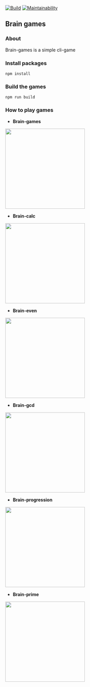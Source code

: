 [![Build](https://github.com/SuchkovSergey/brain-games/actions/workflows/nodejs.yml/badge.svg)](https://github.com/SuchkovSergey/brain-games/actions/workflows/nodejs.yml)
[![Maintainability](https://api.codeclimate.com/v1/badges/ef294f59734c5cc91fe4/maintainability)](https://codeclimate.com/github/SuchkovSergey/brain-games/maintainability)

## Brain games

### About

Brain-games is a simple cli-game

### Install packages

```
npm install
```

### Build the games

```
npm run build
```

### How to play games

- **Brain-games**

<a href="https://asciinema.org/a/xLKZRcmSiovOuyYDwwXdNBNBH"><img src="https://asciinema.org/a/xLKZRcmSiovOuyYDwwXdNBNBH.png" width="250"/></a>

- **Brain-calc**

<a href="https://asciinema.org/a/lBrSfJklQA5NbEyzybyFXgggg"><img src="https://asciinema.org/a/lBrSfJklQA5NbEyzybyFXgggg.png" width="250"/></a>

- **Brain-even**

<a href="https://asciinema.org/a/VLJP1dO2VYWZO8pGQ2UMFJXGQ"><img src="https://asciinema.org/a/VLJP1dO2VYWZO8pGQ2UMFJXGQ.png" width="250"/></a>

- **Brain-gcd**

<a href="https://asciinema.org/a/0s98r18wkZMPR3yNLVeuBi3JM"><img src="https://asciinema.org/a/0s98r18wkZMPR3yNLVeuBi3JM.png" width="250"/></a>

- **Brain-progression**

<a href="https://asciinema.org/a/MrKI08Ir0dFxqQRBBrX3JE5qt"><img src="https://asciinema.org/a/MrKI08Ir0dFxqQRBBrX3JE5qt.png" width="250"/></a>

- **Brain-prime**

<a href="https://asciinema.org/a/pyDOiO1Hc2j0OkUarjrGamCcu"><img src="https://asciinema.org/a/pyDOiO1Hc2j0OkUarjrGamCcu.png" width="250"/></a>
